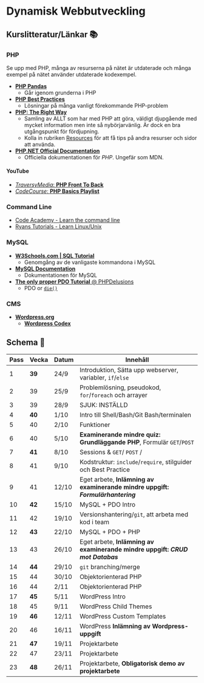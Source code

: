 # Dynamisk Webbutveckling

## Kurslitteratur/Länkar :books:

### PHP

Se upp med PHP, många av resurserna på nätet är utdaterade och många exempel på nätet använder utdaterade kodexempel.

* [__PHP Pandas__](https://daylerees.com/php-pandas/)  
    - Går igenom grunderna i PHP
* [__PHP Best Practices__](https://phpbestpractices.org/)
    - Lösningar på många vanligt förekommande PHP-problem
* [__PHP: The Right Way__](http://www.phptherightway.com/)
    - Samling av ALLT som har med PHP att göra, väldigt djupgående med mycket information men inte så nybörjarvänlig. Är dock en bra utgångspunkt för fördjupning.
    - Kolla in rubriken [Resources](http://www.phptherightway.com/#resources) för att få tips på andra resurser och sidor att använda.
* [__PHP.NET Official Documentation__](http://php.net/)
    - Officiella dokumentationen för _PHP_. Ungefär som MDN.

#### YouTube

* [_TraversyMedia_: __PHP Front To Back__](https://www.youtube.com/watch?v=oJbfyzaA2QA)
* [_CodeCourse_: __PHP Basics Playlist__](https://www.youtube.com/playlist?list=PLfdtiltiRHWHjTPiFDRdTOPtSyYfz3iLW)

### Command Line

* [Code Academy - Learn the command line](https://www.codecademy.com/learn/learn-the-command-line)
* [Ryans Tutorials - Learn Linux/Unix](https://ryanstutorials.net/linuxtutorial/)

### MySQL

* [__W3Schools.com | SQL Tutorial__](https://www.w3schools.com/sql/)
    - Genomgång av de vanligaste kommandona i MySQL
* [__MySQL Documentation__](https://dev.mysql.com/doc/refman/5.7/en/)
    - Dokumentationen för MySQL
* [__The only proper PDO Tutorial__ @ PHPDelusions](https://phpdelusions.net/pdo)
    - PDO or [`die()`](http://php.net/manual/en/function.die.php)

### CMS

* [__Wordpress.org__](https://wordpress.org/)
    - [__Wordpress Codex__](https://codex.wordpress.org/)    

## Schema :calendar:

| Pass  | Vecka     | Datum   | Innehåll                                                                        |
|-------|-------    |---------|---------------------------------------------------------------------------------|
| 1     | **39**    | 24/9    | Introduktion, Sätta upp webserver, variabler, `if`/`else`                       |
| 2     | 39        | 25/9    | Problemlösning, pseudokod, `for`/`foreach` och arrayer                          |   
| 3     | 39        | 28/9    | SJUK: INSTÄLLD                                      |
| 4     | **40**    | 1/10    | Intro till Shell/Bash/Git Bash/terminalen                                                                   |
| 5     | 40        | 2/10    | Funktioner                                                  |
| 6     | 40        | 5/10    | **Examinerande mindre quiz: Grundläggande PHP**, Formulär `GET`/`POST`          |
| 7     | **41**    | 8/10    | Sessions & `GET`/ `POST` /                                                      |
| 8     | 41        | 9/10    | Kodstruktur: `include`/`require`, stilguider och Best Practice                  |
| 9     | 41        | 12/10   | Eget arbete, **Inlämning av examinerande mindre uppgift: _Formulärhantering_**  |
| 10    | **42**    | 15/10   | MySQL + PDO Intro                                                               |
| 11    | 42        | 19/10   | Versionshantering/`git`, att arbeta med kod i team                              |
| 12    | **43**    | 22/10   | MySQL + PDO + PHP                                                               |
| 13    | 43        | 26/10   | Eget arbete, **Inlämning av examinerande mindre uppgift: _CRUD mot Databas_**   |                                                               |
| 14    | **44**    | 29/10   | `git` branching/merge                                                           |
| 15    | 44        | 30/10   | Objektorienterad PHP                                                            |
| 16    | 44        | 2/11    | Objektorienterad PHP                                                            |
| 17    | **45**    | 5/11    | WordPress Intro                                                                 |
| 18    | 45        | 9/11    | WordPress Child Themes                                                          |
| 19    | **46**    | 12/11   | WordPress Custom Templates                                                      |
| 20    | 46        | 16/11   | WordPress **Inlämning av Wordpress-uppgift**                                    |
| 21    | **47**    | 19/11   | Projektarbete                                                                   |
| 22    | 47        | 23/11   | Projektarbete                                                                   |
| 23    | **48**    | 26/11   | Projektarbete, **Obligatorisk demo av projektarbete**                           |
